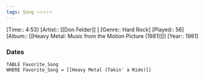 ```yaml
---
tags: Song ⭐⭐⭐⭐⭐ 
---
```

[Time:: 4:53]
[Artist:: [[Don Felder]] ]
[Genre:: Hard Rock]
[Played:: 56]
[Album:: [[Heavy Metal: Music from the Motion Picture (1981)]]]
[Year:: 1981]
### Dates
````dataview
TABLE Favorite_Song
WHERE Favorite_Song = [[Heavy Metal (Takin' a Ride)]]
````